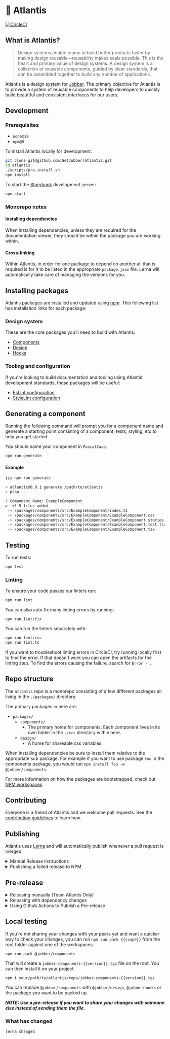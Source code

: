 # 🔱 Atlantis

[![CircleCI](https://circleci.com/gh/GetJobber/atlantis/tree/master.svg?style=svg)](https://circleci.com/gh/GetJobber/atlantis/tree/master)

## What is Atlantis?

> Design systems enable teams to build better products faster by making design
> reusable—reusability makes scale possible. This is the heart and primary value
> of design systems. A design system is a collection of reusable components,
> guided by clear standards, that can be assembled together to build any number
> of applications.

Atlantis is a design system for [Jobber](https://getjobber.com). The primary
objective for Atlantis is to provide a system of reusable components to help
developers to quickly build beautiful and consistent interfaces for our users.

## Development

### Prerequisites

- `node@18`
- `npm@9`

To install Atlantis locally for development:

```sh
git clone git@github.com:GetJobber/atlantis.git
cd atlantis
./scripts/pre-install.sh
npm install
```

To start the [Storybook](https://storybook.js.org/) development server:

```sh
npm start
```

### Monorepo notes

#### Installing dependencies

When installing dependencies, unless they are required for the documentation
viewer, they should be within the package you are working within.

#### Cross-linking

Within Atlantis, in order for one package to depend on another all that is
required is for it to be listed in the appropriate `package.json` file. Lerna
will automatically take care of managing the versions for you.

## Installing packages

Atlantis packages are installed and updated using [npm](https://www.npmjs.com/).
This following list has installation links for each package:

### Design system

These are the core packages you'll need to build with Atlantis:

- [Components](/packages/components)
- [Design](/packages/design)
- [Hooks](/packages/hooks)

### Tooling and configuration

If you're looking to build documentation and tooling using Atlantis' development
standards, these packages will be useful:

- [EsLint configuration](/packages/eslint-config)
- [StyleLint configuration](/packages/stylelint-config)

## Generating a component

Running the following command will prompt you for a component name and generate
a starting point consisting of a component, tests, styling, etc to help you get
started.

You should name your component in `PascalCase`.

```sh
npm run generate
```

#### Example

```sh
❯❯❯ npm run generate

> atlantis@0.0.1 generate /path/to/atlantis
> plop

? Component Name: ExampleComponent
✔  +! 5 files added
 -> /packages/components/src/ExampleComponent/index.ts
 -> /packages/components/src/ExampleComponent/ExampleComponent.css
 -> /packages/components/src/ExampleComponent/ExampleComponent.stories.mdx
 -> /packages/components/src/ExampleComponent/ExampleComponent.test.tsx
 -> /packages/components/src/ExampleComponent/ExampleComponent.tsx
```

## Testing

To run tests:

```sh
npm test
```

### Linting

To ensure your code passes our linters run:

```sh
npm run lint
```

You can also auto fix many linting errors by running:

```
npm run lint:fix
```

You can run the linters separately with:

```sh
npm run lint:css
npm run lint:ts
```

If you want to troubleshoot linting errors in CircleCI, try running locally
first to find the error. If that doesn't work you can open the artifacts for the
linting step. To find the errors causing the failure, search for `Error - `.

## Repo structure

The `atlantis` repo is a monorepo consisting of a few different packages all
living in the `./packages/` directory.

The primary packages in here are:

- `packages/`
  - `components/`
    - The primary home for components. Each component lives in its own folder in
      the `./src` directory within here.
  - `design/`
    - A home for shareable css variables.

When installing dependencies be sure to install them relative to the appropriate
sub package. For example if you want to use package `foo` in the components
package, you would run `npm install foo -w @jobber/components`.

For more information on how the packages are bootstrapped, check out
[NPM workspaces](https://docs.npmjs.com/cli/v9/using-npm/workspaces).

## Contributing

Everyone is a friend of Atlantis and we welcome pull requests. See the
[contribution guidelines](https://atlantis.getjobber.com/?path=/docs/contributing--page)
to learn how.

## Publishing

Atlantis uses [Lerna](https://github.com/lerna/lerna) and will automatically
publish whenever a pull request is merged.

<details>
<summary>Manual Release Instructions</summary>
<p>Follow <a href="https://semver.org" target="_blank">semver</a> when choosing versions.</p>
<code>npm run release-the-kraken</code>
</details>
<details>
<summary>Publishing a failed release to NPM</summary>
<p>
  In some cases, the automatic release may successfully bump the version and add
  a <a href="https://atlantis.getjobber.com/packages-components-changelog">changelog</a> but
  fail to publish to NPM. If this happens and you're one of the Atlantis NPM
  collaborators, run the code below to send unpublished versions to NPM.
</p>
<code>npm run release:unpublished-package</code>
</details>

## Pre-release

<details>
<summary>Releasing manually (Team Atlantis Only)</summary>

```sh
npm run publish:prerelease
```

</details>

<details>
<summary>Releasing with dependency changes</summary>

Lerna automatically determines which package changed and can be released.
However, if you've only changed/added/updated an NPM package, Lerna won't count
that as a releasable "change". The script below should allow you to create a
prerelease for package changes.

```
npm run publish:prerelease:force @jobber/components
```

_NOTE: You can replace `@jobber/components` with the package you want to
prerelease or remove it to prerelease all of them._

</details>

<details>
<summary>Using Github Actions to Publish a Pre-release</summary>

It is possible to generate Pre-releases through GitHub Actions.

1. To do this create a Pull Request for your branch.
2. Navigate to the Actions tab.
3. Navigate to the `Trigger Pre-release Build` Action
4. Run click `Run Workflow`, select your branch and use the
   `Publish Pre-release (Recommended)` option
5. If you only have dependency changes run the `Force Publish <package>` to get
   those changes published. This is only needed if the only file modified is the
   `package.json` or `package-lock.json`
6. When the Action is finished your PR will have a comment with the new release
   versions

_NOTE: You can only do 1 pre-release per commit. If you trigger another
pre-release on a previously published commit, it will fail. This also happens on
forced pre-release._

</details>

## Local testing

If you're not sharing your changes with your peers yet and want a quicker way to
check your changes, you can run `npm run pack {{scope}}` from the root folder
against one of the workspaces.

```
npm run pack @jobber/components
```

That will create a `jobber-components-{{version}}.tgz` file on the root. You can
then install it on your project.

```
npm i your/path/to/atlantis/repo/jobber-components-{{version}}.tgz
```

You can replace `@jobber/components` with `@jobber/design`, `@jobber/hooks` or
the package you want to be packed up.

_**NOTE: Use a pre-release if you want to share your changes with someone else
instead of sending them the file.**_

### What has changed

```sh
lerna changed
```
